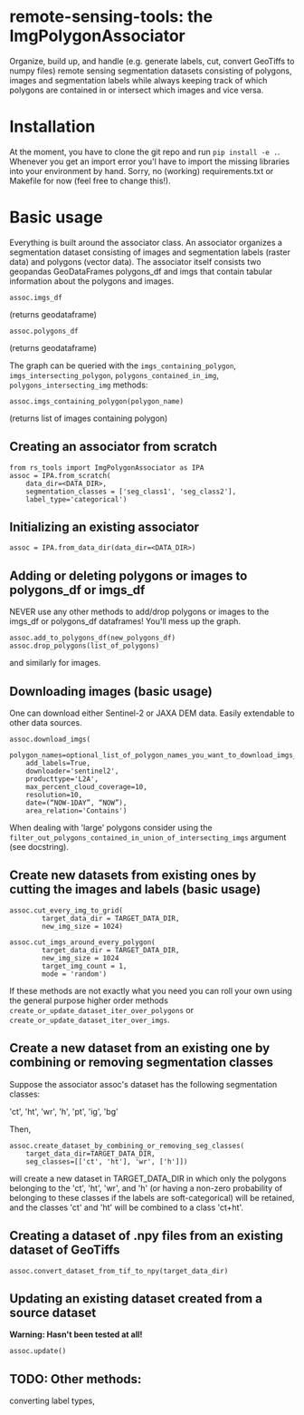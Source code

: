 # remote-sensing-tools: the ImgPolygonAssociator

Organize, build up, and handle (e.g. generate labels, cut, convert GeoTiffs to numpy files) remote sensing segmentation datasets consisting of polygons, images and segmentation labels while always keeping track of which polygons are contained in or intersect which images and vice versa.

# Installation
At the moment, you have to clone the git repo and run `pip install -e .`. 
Whenever you get an import error you'l have to import the missing libraries into your
environment by hand. Sorry, no (working) requirements.txt or Makefile for now (feel free to change this!).

# Basic usage

Everything is built around the associator class.
An associator organizes a segmentation dataset consisting of images and
segmentation labels (raster data) and polygons (vector data). 
The associator itself consists two geopandas GeoDataFrames
polygons_df and imgs that contain tabular information about
the polygons and images. 

    assoc.imgs_df
(returns geodataframe)

    assoc.polygons_df
(returns geodataframe)

The graph can be queried with the `imgs_containing_polygon`, `imgs_intersecting_polygon`, `polygons_contained_in_img`, `polygons_intersecting_img` methods:

    assoc.imgs_containing_polygon(polygon_name)
(returns list of images containing polygon)

## Creating an associator from scratch

    from rs_tools import ImgPolygonAssociator as IPA
    assoc = IPA.from_scratch(
        data_dir=<DATA_DIR>,
        segmentation_classes = ['seg_class1', 'seg_class2'],
        label_type='categorical')

## Initializing an existing associator

    assoc = IPA.from_data_dir(data_dir=<DATA_DIR>)

## Adding or deleting polygons or images to polygons_df or imgs_df

NEVER use any other methods to add/drop polygons or images
to the imgs_df or polygons_df dataframes! You'll mess up the graph.

    assoc.add_to_polygons_df(new_polygons_df)
    assoc.drop_polygons(list_of_polygons)
and similarly for images.

## Downloading images (basic usage)

One can download either Sentinel-2 or JAXA DEM data. Easily extendable to other data sources.

    assoc.download_imgs(
        polygon_names=optional_list_of_polygon_names_you_want_to_download_imgs_for,
        add_labels=True,
        downloader='sentinel2',
        producttype='L2A',
        max_percent_cloud_coverage=10,
        resolution=10, 
        date=(“NOW-1DAY”, “NOW”),
        area_relation='Contains')
When dealing with 'large' polygons consider using the
`filter_out_polygons_contained_in_union_of_intersecting_imgs` argument (see docstring).

## Create new datasets from existing ones by cutting the images and labels (basic usage)

    assoc.cut_every_img_to_grid(
            target_data_dir = TARGET_DATA_DIR,
            new_img_size = 1024)

    assoc.cut_imgs_around_every_polygon(
            target_data_dir = TARGET_DATA_DIR,
            new_img_size = 1024
            target_img_count = 1,
            mode = 'random')
If these methods are not exactly what you need you can roll your own 
using the general purpose higher order methods `create_or_update_dataset_iter_over_polygons` or `create_or_update_dataset_iter_over_imgs`.

## Create a new dataset from an existing one by combining or removing segmentation classes

Suppose the associator assoc's dataset has the following segmentation classes:

'ct', 'ht', 'wr', 'h', 'pt', 'ig', 'bg'

Then,

    assoc.create_dataset_by_combining_or_removing_seg_classes(
        target_data_dir=TARGET_DATA_DIR,
        seg_classes=[['ct', 'ht'], 'wr', ['h']])
will create a new dataset in TARGET_DATA_DIR in which only the polygons belonging
to the 'ct', 'ht', 'wr', and 'h' (or having a non-zero probability of belonging to these
classes if the labels are soft-categorical) will be retained, and the classes 'ct' and 'ht' will be combined to a class 'ct+ht'. 

## Creating a dataset of .npy files from an existing dataset of GeoTiffs

    assoc.convert_dataset_from_tif_to_npy(target_data_dir)

## Updating an existing dataset created from a source dataset

**Warning: Hasn't been tested at all!**

    assoc.update()

## TODO: Other methods:

converting label types, 



